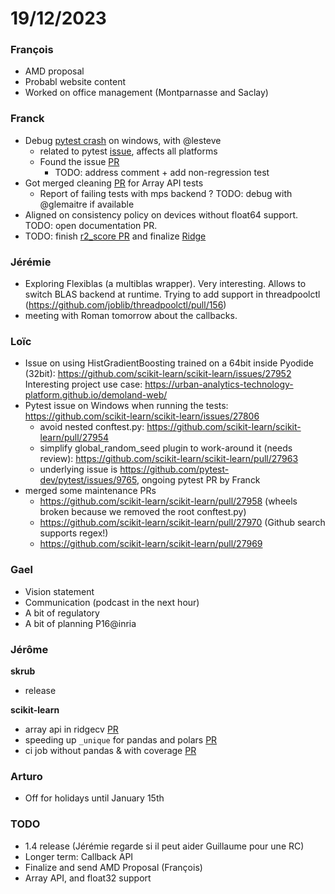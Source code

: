 # 19/12/2023

### François

- AMD proposal
- Probabl website content
- Worked on office management (Montparnasse and Saclay)

### Franck

- Debug [pytest crash](https://github.com/scikit-learn/scikit-learn/issues/27806) on windows, with @lesteve
    - related to pytest [issue](https://github.com/pytest-dev/pytest/issues/9765), affects all platforms
    - Found the issue [PR](https://github.com/scikit-learn/scikit-learn/issues/27806)
        - TODO: address comment + add non-regression test
- Got merged cleaning [PR](https://github.com/scikit-learn/scikit-learn/pull/27940) for Array API tests
    - Report of failing tests with mps backend ? TODO: debug with @glemaitre if available
- Aligned on consistency policy on devices without float64 support. TODO: open documentation PR.
- TODO: finish [r2_score PR](https://github.com/scikit-learn/scikit-learn/pull/27904) and finalize [Ridge](https://github.com/scikit-learn/scikit-learn/pull/27800)

### Jérémie

- Exploring Flexiblas (a multiblas wrapper). Very interesting. Allows to switch BLAS backend at runtime.
  Trying to add support in threadpoolctl (https://github.com/joblib/threadpoolctl/pull/156)
- meeting with Roman tomorrow about the callbacks.

### Loïc

- Issue on using HistGradientBoosting trained on a 64bit inside Pyodide (32bit):
  https://github.com/scikit-learn/scikit-learn/issues/27952
  Interesting project use case:
  https://urban-analytics-technology-platform.github.io/demoland-web/
- Pytest issue on Windows when running the tests: https://github.com/scikit-learn/scikit-learn/issues/27806
  + avoid nested conftest.py: https://github.com/scikit-learn/scikit-learn/pull/27954
  + simplify global_random_seed plugin to work-around it (needs review): https://github.com/scikit-learn/scikit-learn/pull/27963
  + underlying issue is https://github.com/pytest-dev/pytest/issues/9765,
    ongoing pytest PR by Franck
- merged some maintenance PRs
  + https://github.com/scikit-learn/scikit-learn/pull/27958 (wheels broken because we removed the root conftest.py)
  + https://github.com/scikit-learn/scikit-learn/pull/27970 (Github search supports regex!)
  + https://github.com/scikit-learn/scikit-learn/pull/27969

### Gael

- Vision statement
- Communication (podcast in the next hour)
- A bit of regulatory
- A bit of planning P16@inria

### Jérôme

**skrub**

- release

**scikit-learn**

- array api in ridgecv [PR](https://github.com/scikit-learn/scikit-learn/pull/27961)
- speeding up `_unique` for pandas and polars [PR](https://github.com/scikit-learn/scikit-learn/pull/27911)
- ci job without pandas & with coverage [PR](https://github.com/scikit-learn/scikit-learn/pull/27978)

### Arturo

- Off for holidays until January 15th

### TODO

- 1.4 release (Jérémie regarde si il peut aider Guillaume pour une RC)
- Longer term: Callback API
- Finalize and send AMD Proposal (François)
- Array API, and float32 support
